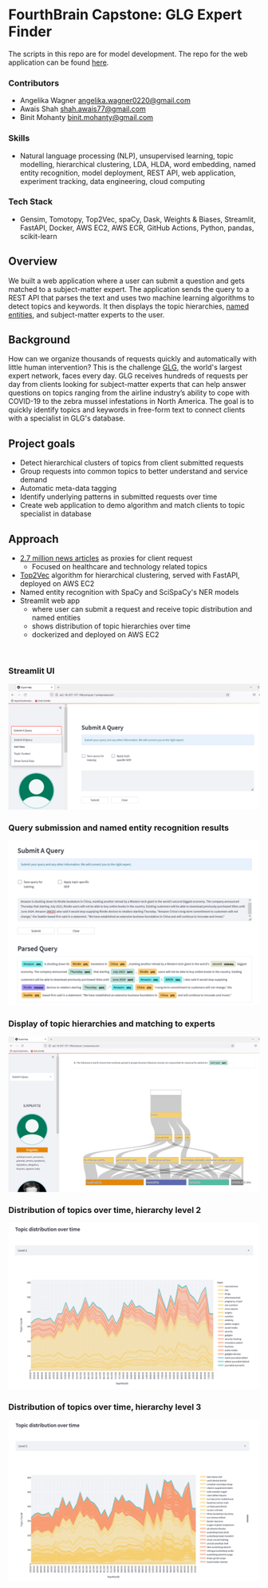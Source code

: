 # FourthBrain Capstone: GLG Expert Finder

The scripts in this repo are for model development. The repo for the web application can be found [here](https://github.com/exp-ouroborous/fourthbrain-capstone-ui).

### Contributors
- Angelika Wagner <angelika.wagner0220@gmail.com>
- Awais Shah <shah.awais77@gmail.com>
- Binit Mohanty <binit.mohanty@gmail.com>

### Skills
- Natural language processing (NLP), unsupervised learning, topic modelling, hierarchical clustering, LDA, HLDA, word embedding, named entity recognition, model deployment, REST API,  web application, experiment tracking, data engineering, cloud computing

### Tech Stack
- Gensim, Tomotopy, Top2Vec, spaCy, Dask, Weights & Biases, Streamlit, FastAPI, Docker, AWS EC2, AWS ECR, GitHub Actions, Python, pandas, scikit-learn

## Overview

We built a web application where a user can submit a question and gets matched to a subject-matter expert. The application sends the query to a REST API that parses the text and uses two machine learning algorithms to detect topics and keywords. It then displays the topic hierarchies, [named entities](https://en.wikipedia.org/wiki/Named_entity), and subject-matter experts to the user.

## Background

How can we organize thousands of requests quickly and automatically with little human intervention? This is the challenge [GLG](https://glginsights.com), the world's largest expert network, faces every day. GLG receives hundreds of requests per day from clients looking for subject-matter experts that can help answer questions on topics ranging from the airline industry’s ability to cope with COVID-19 to the zebra mussel infestations in North America. The goal is to quickly identify topics and keywords in free-form text to connect clients with a specialist in GLG's database.

## Project goals
- Detect hierarchical clusters of topics from client submitted requests
- Group requests into common topics to better understand and service demand
- Automatic meta-data tagging
- Identify underlying patterns in submitted requests over time
- Create web application to demo algorithm and match clients to topic specialist in database

## Approach
- [2.7 million news articles](https://components.one/datasets/all-the-news-2-news-articles-dataset/) as proxies for client request
  - Focused on healthcare and technology related topics
- [Top2Vec](https://github.com/ddangelov/Top2Vec) algorithm for hierarchical clustering, served with FastAPI, deployed on AWS EC2
- Named entity recognition with SpaCy and SciSpaCy's NER models
- Streamlit web app
  - where user can submit a request and receive topic distribution and named entities
  - shows distribution of topic hierarchies over time
  - dockerized and deployed on AWS EC2

<br/>

### Streamlit UI
![Screenshot of Streamlit app](docs/imgs/tabs3.png?raw=true)

### Query submission and named entity recognition results
![Screenshot: named entity recognition](docs/imgs/submit_query_tech_amz2.png?raw=true)

### Display of topic hierarchies and matching to experts
![Screenshot: topic hierarchies](docs/imgs/submit_query_tree.png?raw=true)

### Distribution of topics over time, hierarchy level 2
![Screenshot: topic hierarchies](docs/imgs/topic_distribution_lev2.png?raw=true)

### Distribution of topics over time, hierarchy level 3
![Screenshot: topic hierarchies](docs/imgs/topic_distribution_lev3.png?raw=true)